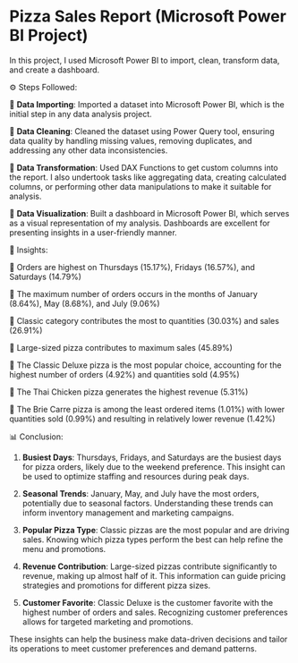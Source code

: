 # Pizza Sales Report (Microsoft Power BI Project) 

In this project, I used Microsoft Power BI to import, clean, transform data, and create a dashboard.

⚙️ Steps Followed:

🔸 **Data Importing**: Imported a dataset into Microsoft Power BI, which is the initial step in any data analysis project. 

🔸 **Data Cleaning**: Cleaned the dataset using Power Query tool, ensuring data quality by handling missing values, removing duplicates, and addressing any other data inconsistencies.

🔸 **Data Transformation**: Used DAX Functions to get custom columns into the report. I also undertook tasks like aggregating data, creating calculated columns, or performing other data manipulations to make it suitable for analysis.

🔸 **Data Visualization**: Built a dashboard in Microsoft Power BI, which serves as a visual representation of my analysis. Dashboards are excellent for presenting insights in a user-friendly manner.

🔎 Insights:

🔹 Orders are highest on Thursdays (15.17%), Fridays (16.57%), and Saturdays (14.79%)

🔹 The maximum number of orders occurs in the months of January (8.64%), May (8.68%), and July (9.06%)

🔹 Classic category contributes the most to quantities (30.03%) and sales (26.91%)

🔹 Large-sized pizza contributes to maximum sales (45.89%)

🔹 The Classic Deluxe pizza is the most popular choice, accounting for the highest number of orders (4.92%) and quantities sold (4.95%)

🔹 The Thai Chicken pizza generates the highest revenue (5.31%)

🔹 The Brie Carre pizza is among the least ordered items (1.01%) with lower quantities sold (0.99%) and resulting in relatively lower revenue (1.42%)

📊 Conclusion:

1. **Busiest Days**: Thursdays, Fridays, and Saturdays are the busiest days for pizza orders, likely due to the weekend preference. This insight can be used to optimize staffing and resources during peak days.

2. **Seasonal Trends**: January, May, and July have the most orders, potentially due to seasonal factors. Understanding these trends can inform inventory management and marketing campaigns.

3. **Popular Pizza Type**: Classic pizzas are the most popular and are driving sales. Knowing which pizza types perform the best can help refine the menu and promotions.

4. **Revenue Contribution**: Large-sized pizzas contribute significantly to revenue, making up almost half of it. This information can guide pricing strategies and promotions for different pizza sizes.

5. **Customer Favorite**: Classic Deluxe is the customer favorite with the highest number of orders and sales. Recognizing customer preferences allows for targeted marketing and promotions.

These insights can help the business make data-driven decisions and tailor its operations to meet customer preferences and demand patterns.
